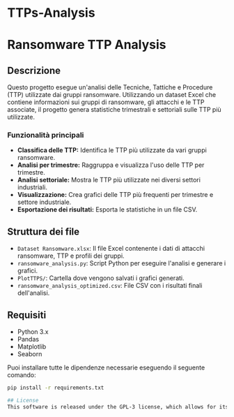 # TTPs-Analysis
# Ransomware TTP Analysis

## Descrizione

Questo progetto esegue un'analisi delle Tecniche, Tattiche e Procedure (TTP) utilizzate dai gruppi ransomware. Utilizzando un dataset Excel che contiene informazioni sui gruppi di ransomware, gli attacchi e le TTP associate, il progetto genera statistiche trimestrali e settoriali sulle TTP più utilizzate.

### Funzionalità principali

- **Classifica delle TTP:** Identifica le TTP più utilizzate da vari gruppi ransomware.
- **Analisi per trimestre:** Raggruppa e visualizza l'uso delle TTP per trimestre.
- **Analisi settoriale:** Mostra le TTP più utilizzate nei diversi settori industriali.
- **Visualizzazione:** Crea grafici delle TTP più frequenti per trimestre e settore industriale.
- **Esportazione dei risultati:** Esporta le statistiche in un file CSV.

## Struttura dei file

- `Dataset Ransomware.xlsx`: Il file Excel contenente i dati di attacchi ransomware, TTP e profili dei gruppi.
- `ransomware_analysis.py`: Script Python per eseguire l'analisi e generare i grafici.
- `PlotTTPS/`: Cartella dove vengono salvati i grafici generati.
- `ransomware_analysis_optimized.csv`: File CSV con i risultati finali dell'analisi.

## Requisiti

- Python 3.x
- Pandas
- Matplotlib
- Seaborn

Puoi installare tutte le dipendenze necessarie eseguendo il seguente comando:

```bash
pip install -r requirements.txt

## License
This software is released under the GPL-3 license, which allows for its use, modification and distribution according to the terms of this license. In compliance with the GPL-3 license, any distribution or modification of this software must give credit to Pietro Melillo, the original author.
